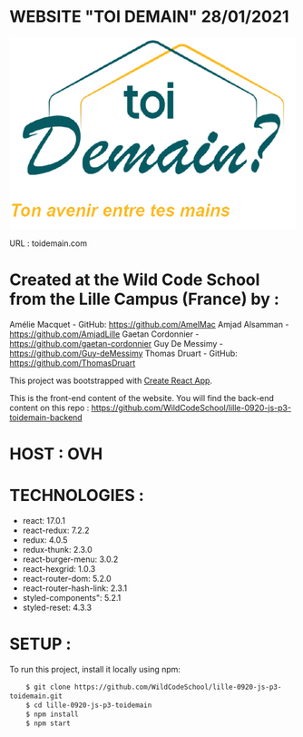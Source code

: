 # WEBSITE "TOI DEMAIN" 28/01/2021

![alt text](https://github.com/WildCodeSchool/lille-0920-js-p3-toidemain/blob/dev/public/images/logo.png?raw=true)

URL : toidemain.com

# Created at the Wild Code School from the Lille Campus (France) by :

Amélie Macquet - GitHub: https://github.com/AmelMac
Amjad Alsamman - https://github.com/AmjadLille
Gaetan Cordonnier - https://github.com/gaetan-cordonnier
Guy De Messimy - https://github.com/Guy-deMessimy
Thomas Druart - GitHub: https://github.com/ThomasDruart

This project was bootstrapped with [Create React App](https://github.com/facebook/create-react-app).

This is the front-end content of the website. You will find the back-end content on this repo : https://github.com/WildCodeSchool/lille-0920-js-p3-toidemain-backend

# HOST : OVH

# TECHNOLOGIES :

- react: 17.0.1
- react-redux: 7.2.2
- redux: 4.0.5
- redux-thunk: 2.3.0
- react-burger-menu: 3.0.2
- react-hexgrid: 1.0.3
- react-router-dom: 5.2.0
- react-router-hash-link: 2.3.1
- styled-components": 5.2.1
- styled-reset: 4.3.3

# SETUP :

To run this project, install it locally using npm:

```
    $ git clone https://github.com/WildCodeSchool/lille-0920-js-p3-toidemain.git
    $ cd lille-0920-js-p3-toidemain
    $ npm install
    $ npm start
```
